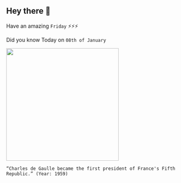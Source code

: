 ## Hey there 👋
Have an amazing `Friday` ⚡⚡⚡

Did you know Today on `08th of January`
 
 [<img src="https://cdn.britannica.com/73/11573-050-70EF5631/Charles-de-Gaulle-1967.jpg" width="300" />](https://en.wikipedia.org/wiki/French_Fifth_Republic#:~:text=1959%E2%80%931969) 
 ```
“Charles de Gaulle became the first president of France's Fifth Republic.” (Year: 1959)
```
